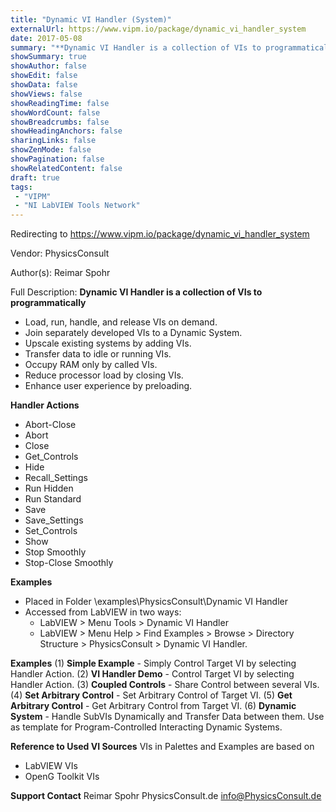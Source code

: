 ```yaml
---
title: "Dynamic VI Handler (System)"
externalUrl: https://www.vipm.io/package/dynamic_vi_handler_system
date: 2017-05-08
summary: "**Dynamic VI Handler is a collection of VIs to programmatically**"
showSummary: true
showAuthor: false
showEdit: false
showData: false
showViews: false
showReadingTime: false
showWordCount: false
showBreadcrumbs: false
showHeadingAnchors: false
sharingLinks: false
showZenMode: false
showPagination: false
showRelatedContent: false
draft: true
tags:
 - "VIPM"
 - "NI LabVIEW Tools Network"
---
```


Redirecting to https://www.vipm.io/package/dynamic_vi_handler_system

Vendor: PhysicsConsult

Author(s): Reimar Spohr
 
Full Description:
**Dynamic VI Handler is a collection of VIs to programmatically**
- Load, run, handle, and release VIs on demand.
- Join separately developed VIs to a Dynamic System.
- Upscale existing systems by adding VIs.
- Transfer data to idle or running VIs.
- Occupy RAM only by called VIs.
- Reduce processor load by closing VIs.
- Enhance user experience by preloading.

**Handler Actions**
- Abort-Close
- Abort
- Close
- Get_Controls
- Hide
- Recall_Settings
- Run Hidden
- Run Standard
- Save
- Save_Settings
- Set_Controls
- Show
- Stop Smoothly
- Stop-Close Smoothly

**Examples**
- Placed  in Folder <LabVIEW>\\examples\\PhysicsConsult\\Dynamic VI Handler 
- Accessed from LabVIEW in two ways:
   - LabVIEW > Menu Tools > Dynamic VI Handler
   - LabVIEW > Menu Help > Find Examples > Browse > Directory Structure > PhysicsConsult > Dynamic VI Handler.

**Examples**
(1) **Simple Example** - Simply Control Target VI by selecting Handler Action.
(2) **VI Handler Demo** - Control Target VI by selecting Handler Action.
(3) **Coupled Controls** - Share Control between several VIs.
(4) **Set Arbitrary Control** - Set Arbitrary Control of Target VI.
(5) **Get Arbitrary Control** - Get Arbitrary Control from Target VI. 
(6) **Dynamic System** - Handle SubVIs Dynamically and Transfer Data between them. 
    Use as template for Program-Controlled Interacting Dynamic Systems.

**Reference to Used VI Sources**
VIs in Palettes and Examples are based on 
- LabVIEW VIs 
- OpenG Toolkit VIs

**Support Contact**
Reimar Spohr
PhysicsConsult.de
info@PhysicsConsult.de